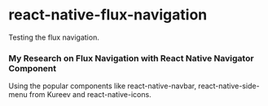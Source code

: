 # react-native-flux-navigation
Testing the flux navigation.

### My Research on Flux Navigation with React Native Navigator Component

Using the popular components like react-native-navbar, react-native-side-menu from Kureev and react-native-icons.

